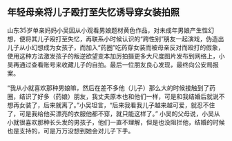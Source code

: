 ## 年轻母亲将儿子殴打至失忆诱导穿女装拍照

山东35岁单亲妈妈小吴因从小观看男娘题材黄色作品，对未成年男娘产生性幻想，便将其儿子殴打至失忆，再联系小时候认识的“跨性别”朋友一起演戏，伪造出儿子从小幻想成为女孩子，而加入“药圈”吃药穿女装而被母亲反对而殴打的假象，使用这种方法激发孩子的叛逆欲望变本加厉拍摄更多大尺度图片发布到网络上，小吴再通过查看账号来收藏儿子的自拍。最后一位朋友良心发现，最终向公安局报案。

“我从小就喜欢那种男娘嘛，然后在差不多他（儿子）那么大的时候接触到了药圈，结识了好多（药娘）朋友，我丈夫原本也和他们一样，可是和我结婚后就说不想再女装了，后来就离了。”小吴坦言，“后来我看我儿子越来越可爱，就忍不住了，可是我给他买漂亮的衣服他都不穿，就只能这样了。” 小吴的父母说，小吴从小就很喜欢那种长头发的男孩子，他们一直不理解，但是也没阻拦他，结婚的时候也是支持的，可是万万没想到她会对儿子下手。

